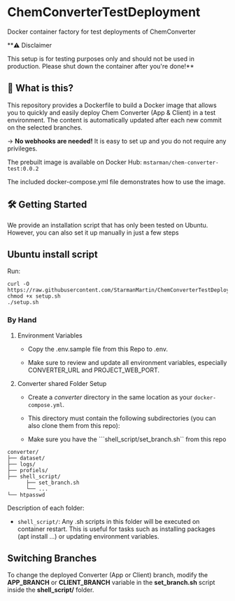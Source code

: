 # ChemConverterTestDeployment

Docker container factory for test deployments of ChemConverter

**⚠️ Disclaimer

This setup is for testing purposes only and should not be used in production.
Please shut down the container after you're done!**

## 🚀 What is this?

This repository provides a Dockerfile to build a Docker image that allows you to quickly and easily deploy Chem Converter (App & Client) in a test environment.
The content is automatically updated after each new commit on the selected branches.

-> __No webhooks are needed!__ It is easy to set up and you do not require any privileges.

The prebuilt image is available on Docker Hub:
```mstarman/chem-converter-test:0.0.2```

The included docker-compose.yml file demonstrates how to use the image.

## 🛠️ Getting Started

We provide an installation script that has only been tested on Ubuntu. However, you can also set it up manually in just a few steps

## Ubuntu install script

Run:

```shell
curl -O https://raw.githubusercontent.com/StarmanMartin/ChemConverterTestDeployment/main/setup.sh
chmod +x setup.sh
./setup.sh
```

### By Hand

1. Environment Variables

   * Copy the .env.sample file from this Repo to .env.

   * Make sure to review and update all environment variables, especially CONVERTER_URL and PROJECT_WEB_PORT.

2. Converter shared Folder Setup

   * Create a *converter* directory in the same location as your ```docker-compose.yml```.

   * This directory must contain the following subdirectories (you can also clone them from this repo):

   * Make sure you have the ```shell_script/set_branch.sh`` from this repo 

```
converter/
├── dataset/
├── logs/
├── profiels/
├── shell_script/
      ├── set_branch.sh
      └── ...
└── htpasswd

```

Description of each folder:

* ```shell_script/```: Any .sh scripts in this folder will be executed on container restart. This is useful for tasks such as installing packages (apt install ...) or updating environment variables.

## Switching Branches

To change the deployed Converter (App or Client) branch, modify the **APP_BRANCH** or **CLIENT_BRANCH** variable in the **set_branch.sh** script inside the **shell_script/** folder.